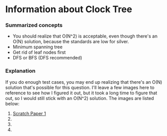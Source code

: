 # Information about Clock Tree
### Summarized concepts
  - You should realize that O(N^2) is acceptable, even though there's an O(N) solution, because the standards are low for silver.
  - Minimum spanning tree
  - Get rid of leaf nodes first
  - DFS or BFS (DFS recommended)

### Explanation
If you do enough test cases, you may end up realizing that there's an O(N) solution that's possible for this question. I'll leave a few images here to reference to see how 
I figured it out, but it took a long time to figure that out, so I would still stick with an O(N^2) solution. The images are listed below:
1. [Scratch Paper 1](https://github.com/TurtleCamera/USACO-TurtleCamera/blob/main/CSE%20199%20Workspace/images/Clock_Tree_1.jpg)
2.
3.
4.
